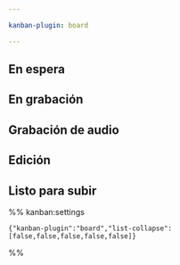 ```yaml
---

kanban-plugin: board

---
```


## En espera



## En grabación



## Grabación de audio



## Edición



## Listo para subir





%% kanban:settings
```
{"kanban-plugin":"board","list-collapse":[false,false,false,false,false]}
```
%%